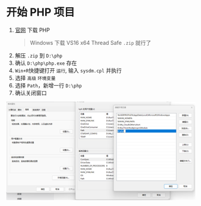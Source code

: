 # 开始 PHP 项目

1. [官网](https://www.php.net/downloads) 下载 PHP
    > Windows 下载 VS16 x64 Thread Safe `.zip` 就行了
2. 解压 `.zip` 到 `D:\php`
3. 确认 `D:\php\php.exe` 存在
4. `Win+R`快捷键打开 `运行`, 输入 `sysdm.cpl` 并执行
5. 选择 `高级` `环境变量`
6. 选择 `Path`，新增一行 `D:\php`
7. 确认关闭窗口

![php](./assets/php.png)
